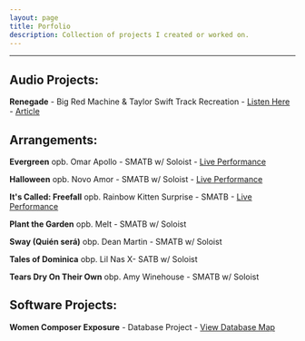 ```yaml
---
layout: page
title: Porfolio
description: Collection of projects I created or worked on.
---
```

---
## Audio Projects:
**Renegade** - Big Red Machine & Taylor Swift Track Recreation - [Listen Here](https://www.youtube.com/watch?v=Orf_wNaLe0E) - [Article](https://jacobduhaime.com/renegade-cover)

## Arrangements:

**Evergreen** opb. Omar Apollo - SMATB w/ Soloist - [Live Performance](https://www.youtube.com/live/3TwBiZtHJ8Q?si=N6_b8j68LlsHH5vR&t=4236)

**Halloween** opb. Novo Amor - SMATB w/ Soloist - [Live Performance](https://youtu.be/QanpYi5yvQg)

**It's Called: Freefall** opb. Rainbow Kitten Surprise - SMATB - [Live Performance](https://www.youtube.com/live/OgYp_3uL1PY?si=1UeCO0uAn1VrczMj&t=2631)

**Plant the Garden** opb. Melt - SMATB w/ Soloist

**Sway (Quién será)** obp. Dean Martin - SMATB w/ Soloist

**Tales of Dominica** obp. Lil Nas X- SATB w/ Soloist

**Tears Dry On Their Own** obp. Amy Winehouse - SMATB w/ Soloist

## Software Projects:
**Women Composer Exposure** - Database Project - [View Database Map](https://storymaps.arcgis.com/stories/ad88d7df6b094072bd741f2ff18d0751)